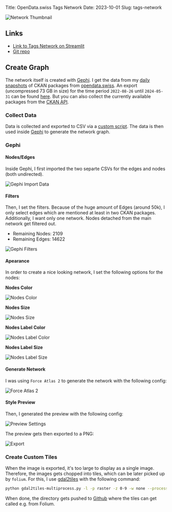 Title: OpenData.swiss Tags Network
Date: 2023-10-01
Slug: tags-network

![Network Thumbnail](../images/tags_graph_thumbnail.png)

## Links
* [Link to Tags Network on Streamlit](https://opendata-swiss-tags.streamlit.app/)
* [Git repo](https://github.com/fbardos/opendata_swiss)

## Create Graph
The network itself is created with [Gephi](https://gephi.org/). I get the data from my [daily snapshots](https://github.com/fbardos/opendata_swiss/blob/6a89519950e15532bc79b68fbcc4e55c10f923cf/dag_opendata_swiss.py) of CKAN packages from [opendata.swiss](https://opendata.swiss). An export (uncompressed 73 GB in size) for the time period `2022-08-26` until `2024-05-31` can be found [here](https://cloud.bardos.dev/s/qK3kPZMDTkdLbkW). But you can also collect the currently available packages from the [CKAN API](https://handbook.opendata.swiss/de/content/nutzen/api-nutzen.html).

### Collect Data
Data is collected and exported to CSV via a [custom script](https://github.com/fbardos/opendata_swiss/blob/9640a78834170a4ec168411778c71e28972b7448/gephi/build_nodes_edges.py).
The data is then used inside [Gephi](https://gephi.org/) to generate the network graph.

### Gephi

#### Nodes/Edges
Inside Gephi, I first imported the two separte CSVs for the edges and nodes (both undirected).

![Gephi Import Data](../images/tags_graph_import_data.png)

#### Filters
Then, I set the filters. Because of the huge amount of Edges (around 50k), I only select edges which are mentioned at least in two CKAN packages. Additionally, I want only one network. Nodes detached from the main network get filtered out.

* Remaining Nodes: 2109
* Remaining Edges: 14622

![Gephi Filters](../images/tags_graph_filters.png)

#### Apearance
In order to create a nice looking network, I set the following options for the nodes:

**Nodes Color**

![Nodes Color](../images/tags_graph_nodes_color.png)

**Nodes Size**

![Nodes Size](../images/tags_graph_nodes_size.png)

**Nodes Label Color**

![Nodes Label Color](../images/tags_graph_nodes_label_color.png)

**Nodes Label Size**

![Nodes Label Size](../images/tags_graph_nodes_label_size.png)

#### Generate Network
I was using `Force Atlas 2` to generate the network with the following config:

![Force Atlas 2](../images/tags_graph_force_atlas_2.png)

#### Style Preview
Then, I generated the preview with the following config:

![Preview Settings](../images/tags_graph_preview_settings.png)

The preview gets then exported to a PNG:

![Export](../images/tags_graph_export.png)


### Create Custom Tiles
When the image is exported, it's too large to display as a single image. Therefore, the images gets chopped into tiles, which can be later picked up by `folium`.
For this, I use [gdal2tiles](https://gdal.org/programs/gdal2tiles.html) with the following command:

```bash
python gdal2tiles-multiprocess.py -l -p raster -z 0-9 -w none --processes=10 <path to png> <destination folder>
```

When done, the directory gets pushed to [Github](https://github.com/fbardos/opendata_swiss/tree/9640a78834170a4ec168411778c71e28972b7448/tags_network) where the tiles can get called e.g. from Folium.


